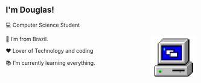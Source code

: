 ## I'm Douglas!

 

:computer: Computer Science Student                       

:house_with_garden: I’m from Brazil.                           <img align="right" alt="PC GIF" src="https://github.com/TheDudeThatCode/TheDudeThatCode/blob/master/Assets/PC.gif" width="120" />

:heart: Lover of Technology and coding

:books: I’m currently learning everything.



<!--
<img align="right" alt="PC GIF" src="https://github.com/TheDudeThatCode/TheDudeThatCode/blob/master/Assets/PC.gif" width="190" />
-->
